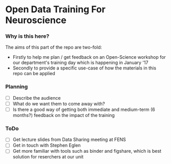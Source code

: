 # Open Data Training For Neuroscience
### Why is this here?
The aims of this part of the repo are two-fold:
- Firstly to help me plan / get feedback on an Open-Science workshop for our department's training day which is happening in January '17 
- Secondly to provide a specific use-case of how the materials in this repo can be applied

### Planning
- [ ] Describe the audience
- [ ] What do we want them to come away with?
- [ ] Is there a good way of getting both immediate and medium-term (6 months?) feedback on the impact of the training

### ToDo
- [ ] Get lecture slides from Data Sharing meeting at FENS
- [ ] Get in touch with Stephen Eglen
- [ ] Get more familiar with tools such as binder and figshare, which is best solution for reserchers at our unit
